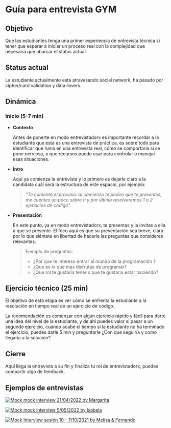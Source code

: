 # Guía para entrevista GYM

## Objetivo

Que las estudiantes tenga una primer experiencia de entrevista técnica si tener
que esperar a iniciar un proceso real
con la complejidad que necesaria que abarcar el status actual.

## Status actual

La estudiante actualmente esta atravesando social network, ha
pasado por cipher/card validation y data-lovers.

## Dinámica

### Inicio (5-7 min)

- **Contexto**

  Antes de ponerte en modo entrevistadorx es importante recordar a la
  estudiante que esta es una entrevista de práctica, es sobre todo para
  identificar qué haría en una entrevista real, cómo se comportaría si se pone
  nerviosa, o que recursos puede usar para controlar o manejar esas situaciones.

- **Intro**

  Aquí ya comienza la entrevista y lo primero es dejarle claro a la candidata
  cuál será la estructura de este espacio, por ejemplo:
  
  > _"Te comento el proceso: al comienzo te pediré que te presentes, me cuentes
  un poco sobre tí y por último resolveremos 1 o 2 ejercicios de código"_.

- **Presentación**

  En este punto, ya en modo entrevistadorx, te presentas y la invitas a ella a
  que se presente. El foco aquí es que su presentación sea breve, clara
  por lo que siéntete en libertad de hacerle las preguntas que consideres relevantes.
  
  > Ejemplo de preguntas:
  >
  > - ¿Por que te intereso entrar al mundo de la programación ?
  > - ¿Que es lo que mas disfrutas de programar?
  > - ¿Que rol te gustaría tener o que te gustaría estar haciendo?
  
## Ejercicio técnico (25 min)

  El objetivo de esta etapa es ver cómo se enfrenta la estudiante a la
  resolución en tiempo real de un ejercicio de código.
  
  La recomendación es comenzar con algún ejercicio rápido y fácil para darte una
  idea del nivel de la estudiante, y de ahí puedes valor si pasar a un segundo ejercicio,
  cuando acabe el tiempo si la estudiante no ha terminado el ejercicio,
  puedes darle 5 min y preguntarle ¿Con que seguiría y  como llegaría a la solución?
  
## Cierre
  
  Aquí llega la entrevista a su fin y finaliza tu rol de entrevistadorx, puedes
  compartir algo de feedback.

## Ejemplos de entrevistas

[![Mock mock interview 21/04/2022 by Margarita](https://img.youtube.com/vi/JPwObIeVSgw/0.jpg)](https://youtu.be/JPwObIeVSgw)

[![Mock mock interview 5/05/2022 by Isabela](https://img.youtube.com/vi/35Yr3XtRDIg/0.jpg)](https://youtu.be/35Yr3XtRDIg)

[![Mock Interview sesión 10 - 7/10/2021 by Melisa & Fernando](https://img.youtube.com/vi/TEbiUVmZIS4/0.jpg)](https://www.youtube.com/watch?v=TEbiUVmZIS4)

